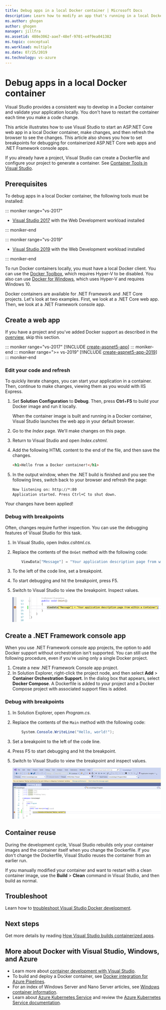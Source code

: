 ```yaml
---
title: Debug apps in a local Docker container | Microsoft Docs
description: Learn how to modify an app that's running in a local Docker container, refresh the container via Edit and Refresh, and then set debugging breakpoints.
ms.author: ghogen
author: ghogen
manager: jillfra
ms.assetid: 480e3062-aae7-48ef-9701-e4f9ea041382
ms.topic: conceptual
ms.workload: multiple
ms.date: 07/25/2019
ms.technology: vs-azure
---
```

# Debug apps in a local Docker container

Visual Studio provides a consistent way to develop in a Docker container and validate your application locally. You don't have to restart the container each time you make a code change.

This article illustrates how to use Visual Studio to start an ASP.NET Core web app in a local Docker container, make changes, and then refresh the browser to see the changes. This article also shows you how to set breakpoints for debugging for containerized ASP.NET Core web apps and .NET Framework console apps.

If you already have a project, Visual Studio can create a Dockerfile and configure your project to generate a container. See [Container Tools in Visual Studio](overview.md).

## Prerequisites

To debug apps in a local Docker container, the following tools must be installed:

::: moniker range="vs-2017"

* [Visual Studio 2017](https://visualstudio.microsoft.com/vs/older-downloads/?utm_medium=microsoft&utm_source=docs.microsoft.com&utm_campaign=vs+2017+download) with the Web Development workload installed

::: moniker-end

::: moniker range="vs-2019"

* [Visual Studio 2019](https://visualstudio.microsoft.com/downloads) with the Web Development workload installed

::: moniker-end

To run Docker containers locally, you must have a local Docker client. You can use the [Docker Toolbox](https://www.docker.com/products/docker-toolbox), which requires Hyper-V to be disabled. You also can use [Docker for Windows](https://www.docker.com/get-docker), which uses Hyper-V and requires Windows 10. 

Docker containers are available for .NET Framework and .NET Core projects. Let's look at two examples. First, we look at a .NET Core web app. Then, we look at a .NET Framework console app.

## Create a web app

If you have a project and you've added Docker support as described in the [overview](overview.md), skip this section.

::: moniker range="vs-2017"
[!INCLUDE [create-aspnet5-app](../azure/includes/create-aspnet5-app.md)]
::: moniker-end
::: moniker range=">= vs-2019"
[!INCLUDE [create-aspnet5-app-2019](../azure/includes/vs-2019/create-aspnet5-app-2019.md)]
::: moniker-end

### Edit your code and refresh

To quickly iterate changes, you can start your application in a container. Then, continue to make changes, viewing them as you would with IIS Express.

1. Set **Solution Configuration** to **Debug**. Then, press **Ctrl**+**F5** to build your Docker image and run it locally.

    When the container image is built and running in a Docker container, Visual Studio launches the web app in your default browser.

2. Go to the *Index* page. We'll make changes on this page.
3. Return to Visual Studio and open *Index.cshtml*.
4. Add the following HTML content to the end of the file, and then save the changes.

    ```html
    <h1>Hello from a Docker container!</h1>
    ```

5. In the output window, when the .NET build is finished and you see the following lines, switch back to your browser and refresh the page:

   ```output
   Now listening on: http://*:80
   Application started. Press Ctrl+C to shut down.
   ```

Your changes have been applied!

### Debug with breakpoints

Often, changes require further inspection. You can use the debugging features of Visual Studio for this task.

1. In Visual Studio, open *Index.cshtml.cs*.
2. Replace the contents of the `OnGet` method with the following code:

   ```csharp
       ViewData["Message"] = "Your application description page from within a container";
   ```

3. To the left of the code line, set a breakpoint.
4. To start debugging and hit the breakpoint, press F5.
5. Switch to Visual Studio to view the breakpoint. Inspect values.

   ![Breakpoint](media/edit-and-refresh/breakpoint.png)

## Create a .NET Framework console app

When you use .NET Framework console app projects, the option to add Docker support without orchestration isn't supported. You can still use the following procedure, even if you're using only a single Docker project.

1. Create a new .NET Framework Console app project.
1. In Solution Explorer, right-click the project node, and then select **Add** > **Container Orchestration Support**.  In the dialog box that appears, select **Docker Compose**. A Dockerfile is added to your project and a Docker Compose project with associated support files is added.

### Debug with breakpoints

1. In Solution Explorer, open *Program.cs*.
2. Replace the contents of the `Main` method with the following code:

   ```csharp
       System.Console.WriteLine("Hello, world!");
   ```

3. Set a breakpoint to the left of the code line.
4. Press F5 to start debugging and hit the breakpoint.
5. Switch to Visual Studio to view the breakpoint and inspect values.

   ![Breakpoint](media/edit-and-refresh/breakpoint-console.png)

## Container reuse

During the development cycle, Visual Studio rebuilds only your container images and the container itself when you change the Dockerfile. If you don't change the Dockerfile, Visual Studio reuses the container from an earlier run.

If you manually modified your container and want to restart with a clean container image, use the **Build** > **Clean** command in Visual Studio, and then build as normal.

## Troubleshoot

Learn how to [troubleshoot Visual Studio Docker development](troubleshooting-docker-errors.md).

## Next steps

Get more details by reading [How Visual Studio builds containerized apps](container-build.md).

## More about Docker with Visual Studio, Windows, and Azure

* Learn more about [container development with Visual Studio](/visualstudio/containers).
* To build and deploy a Docker container, see [Docker integration for Azure Pipelines](https://aka.ms/dockertoolsforvsts).
* For an index of Windows Server and Nano Server articles, see [Windows container information](https://aka.ms/containers).
* Learn about [Azure Kubernetes Service](https://azure.microsoft.com/services/kubernetes-service/) and review the [Azure Kubernetes Service documentation](/azure/aks).
